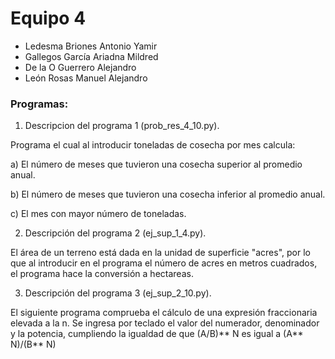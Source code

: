 # Equipo 4

- Ledesma Briones Antonio Yamir
- Gallegos García Ariadna Mildred
- De la O Guerrero Alejandro
- León Rosas Manuel Alejandro

### Programas:

1. Descripcion del programa 1 (prob_res_4_10.py).

Programa el cual al introducir toneladas de cosecha por mes calcula:

a) El número de meses que tuvieron una cosecha superior al promedio anual.

b) El número de meses que tuvieron una cosecha inferior al promedio anual.

c) El mes con mayor número de toneladas.


2. Descripción del programa 2 (ej_sup_1_4.py).

El área de un terreno está dada en la unidad de superficie "acres", por lo que al introducir en el programa el número de acres en metros cuadrados, el programa hace la conversión a hectareas.


3. Descripción del programa 3 (ej_sup_2_10.py).

El siguiente programa comprueba el cálculo de una expresión fraccionaria elevada a la n.
Se ingresa por teclado el valor del numerador, denominador y la potencia, cumpliendo la igualdad de que (A/B)** N es igual a (A** N)/(B** N)
